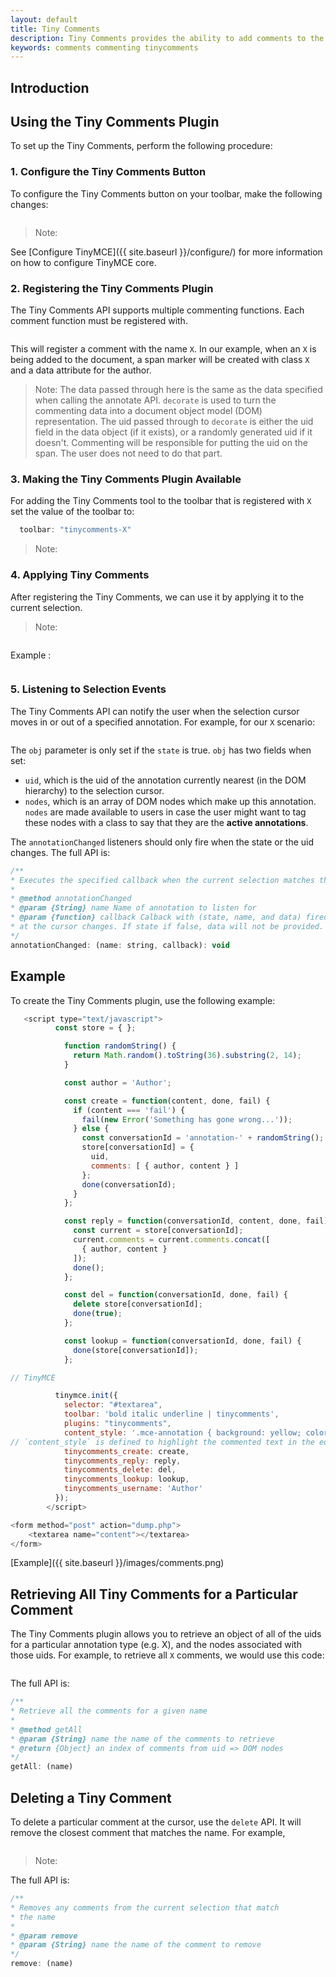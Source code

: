 ```yaml
---
layout: default
title: Tiny Comments
description: Tiny Comments provides the ability to add comments to the content and collaborate with other users for content editing.
keywords: comments commenting tinycomments
---
```


## Introduction

<Text>

## Using the Tiny Comments Plugin

To set up the Tiny Comments, perform the following procedure:

### 1. Configure the Tiny Comments Button

To configure the Tiny Comments button on your toolbar, make the following changes:


 ```js

```

> Note:

See [Configure TinyMCE]({{ site.baseurl }}/configure/) for more information on how to configure TinyMCE core.

### 2. Registering the Tiny Comments Plugin

The Tiny Comments API supports multiple commenting functions. Each comment function must be registered with.

```js

```

This will register a comment with the name `X`. In our example, when an `X` is being added to the document, a span marker will be created with class `X` and a data attribute for the author.

> Note: The data passed through here is the same as the data specified when calling the annotate API. `decorate` is used to turn the commenting data into a document object model (DOM) representation.
The uid passed through to `decorate` is either the uid field in the data object (if it exists), or a randomly generated uid if it doesn't. Commenting will be responsible for putting the uid on the span. The user does not need to do that part.

### 3. Making the Tiny Comments Plugin Available

For adding the Tiny Comments tool to the toolbar that is registered with `X` set the value of the toolbar to:

```js
  toolbar: "tinycomments-X"

 ```
> Note:

### 4. Applying Tiny Comments

After registering the Tiny Comments, we can use it by applying it to the current selection.

> Note:

```js

```

<Text>

Example :

```js

```

### 5. Listening to Selection Events

The Tiny Comments API can notify the user when the selection cursor moves in or out of a specified annotation. For example, for our `X` scenario:

```js

```

The `obj` parameter is only set if the `state` is true. `obj` has two fields when set:

* `uid`, which is the uid of the annotation currently nearest (in the DOM hierarchy) to the selection cursor.
* `nodes`, which is an array of DOM nodes which make up this annotation. `nodes` are made available to users in case the user might want to tag these nodes with a class to say that they are the **active annotations**.

The `annotationChanged` listeners should only fire when the state or the uid changes. The full API is:

```js
/**
* Executes the specified callback when the current selection matches the annotation or not.
*
* @method annotationChanged
* @param {String} name Name of annotation to listen for
* @param {function} callback Calback with (state, name, and data) fired when the annotation
* at the cursor changes. If state if false, data will not be provided.
*/
annotationChanged: (name: string, callback): void
```

## Example

To create the Tiny Comments plugin, use the following example:

```js
   <script type="text/javascript">
          const store = { };

            function randomString() {
              return Math.random().toString(36).substring(2, 14);
            }

            const author = 'Author';

            const create = function(content, done, fail) {
              if (content === 'fail') {
                fail(new Error('Something has gone wrong...'));
              } else {
                const conversationId = 'annotation-' + randomString();
                store[conversationId] = {
                  uid,
                  comments: [ { author, content } ]
                };
                done(conversationId);
              }
            };

            const reply = function(conversationId, content, done, fail) {
              const current = store[conversationId];
              current.comments = current.comments.concat([
                { author, content }
              ]);
              done();
            };

            const del = function(conversationId, done, fail) {
              delete store[conversationId];
              done(true);
            };

            const lookup = function(conversationId, done, fail) {
              done(store[conversationId]);
            };

// TinyMCE

          tinymce.init({
            selector: "#textarea",
            toolbar: 'bold italic underline | tinycomments',
            plugins: "tinycomments",
            content_style: '.mce-annotation { background: yellow; color: black; } .tc-active-annotation {background: lime; color: black; }',
// `content_style` is defined to highlight the commented text in the editor. You can choose a different color as per your preference.
            tinycomments_create: create,
            tinycomments_reply: reply,
            tinycomments_delete: del,
            tinycomments_lookup: lookup,
            tinycomments_username: 'Author'
          });
        </script>

<form method="post" action="dump.php">
    <textarea name="content"></textarea>
</form>
```

[Example]({{ site.baseurl }}/images/comments.png)

## Retrieving All Tiny Comments for a Particular Comment

The Tiny Comments plugin allows you to retrieve an object of all of the uids for a particular annotation type (e.g. X), and the nodes associated with those uids. For example, to retrieve all `X` comments, we would use this code:

```js

```

<Text> The full API is:

```js
/**
* Retrieve all the comments for a given name
*
* @method getAll
* @param {String} name the name of the comments to retrieve
* @return {Object} an index of comments from uid => DOM nodes
*/
getAll: (name)
```

## Deleting a Tiny Comment

To delete a particular comment at the cursor, use the `delete` API. It will remove the closest comment that matches the name. For example,

```js

```
> Note:

The full API is:

```js
/**
* Removes any comments from the current selection that match
* the name
*
* @param remove
* @param {String} name the name of the comment to remove
*/
remove: (name)
```

